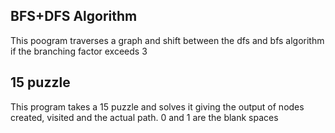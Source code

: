 ## BFS+DFS Algorithm

This poogram traverses a graph and shift between the dfs and bfs algorithm if the branching factor exceeds 3


## 15 puzzle

This program takes a 15 puzzle and solves it giving the output of nodes created, visited and the actual path. 0 and 1 are the blank spaces

